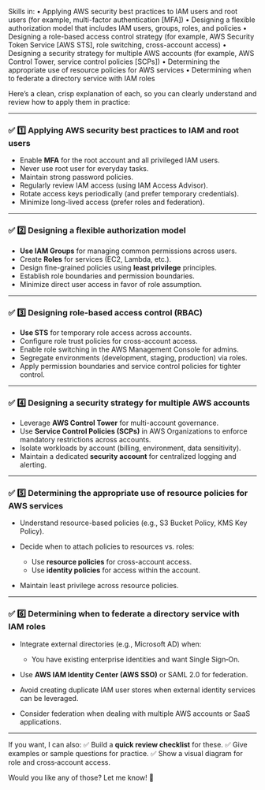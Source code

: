 
Skills in:
• Applying AWS security best practices to IAM users and root users (for example, multi-factor authentication [MFA])
• Designing a flexible authorization model that includes IAM users, groups, roles, and policies
• Designing a role-based access control strategy (for example, AWS Security Token Service [AWS STS], role switching, cross-account access)
• Designing a security strategy for multiple AWS accounts (for example, AWS Control Tower, service control policies [SCPs])
• Determining the appropriate use of resource policies for AWS services
• Determining when to federate a directory service with IAM roles

Here’s a clean, crisp explanation of each, so you can clearly understand and review how to apply them in practice:

---

### ✅ 1️⃣ **Applying AWS security best practices to IAM and root users**

* Enable **MFA** for the root account and all privileged IAM users.
* Never use root user for everyday tasks.
* Maintain strong password policies.
* Regularly review IAM access (using IAM Access Advisor).
* Rotate access keys periodically (and prefer temporary credentials).
* Minimize long-lived access (prefer roles and federation).

---

### ✅ 2️⃣ **Designing a flexible authorization model**

* **Use IAM Groups** for managing common permissions across users.
* Create **Roles** for services (EC2, Lambda, etc.).
* Design fine-grained policies using **least privilege** principles.
* Establish role boundaries and permission boundaries.
* Minimize direct user access in favor of role assumption.

---

### ✅ 3️⃣ **Designing role-based access control (RBAC)**

* **Use STS** for temporary role access across accounts.
* Configure role trust policies for cross-account access.
* Enable role switching in the AWS Management Console for admins.
* Segregate environments (development, staging, production) via roles.
* Apply permission boundaries and service control policies for tighter control.

---

### ✅ 4️⃣ **Designing a security strategy for multiple AWS accounts**

* Leverage **AWS Control Tower** for multi-account governance.
* Use **Service Control Policies (SCPs)** in AWS Organizations to enforce mandatory restrictions across accounts.
* Isolate workloads by account (billing, environment, data sensitivity).
* Maintain a dedicated **security account** for centralized logging and alerting.

---

### ✅ 5️⃣ **Determining the appropriate use of resource policies for AWS services**

* Understand resource-based policies (e.g., S3 Bucket Policy, KMS Key Policy).
* Decide when to attach policies to resources vs. roles:

  * Use **resource policies** for cross-account access.
  * Use **identity policies** for access within the account.
* Maintain least privilege across resource policies.

---

### ✅ 6️⃣ **Determining when to federate a directory service with IAM roles**

* Integrate external directories (e.g., Microsoft AD) when:

  * You have existing enterprise identities and want Single Sign‑On.
* Use **AWS IAM Identity Center (AWS SSO)** or SAML 2.0 for federation.
* Avoid creating duplicate IAM user stores when external identity services can be leveraged.
* Consider federation when dealing with multiple AWS accounts or SaaS applications.

---

If you want, I can also:
✅ Build a **quick review checklist** for these.
✅ Give examples or sample questions for practice.
✅ Show a visual diagram for role and cross‑account access.

Would you like any of those? Let me know! 🙂
